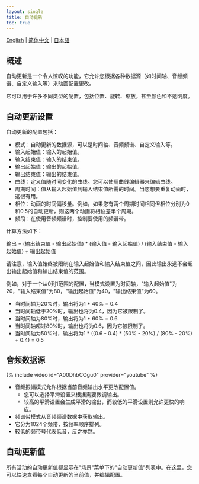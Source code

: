 ```yaml
---
layout: single
title: 自动更新
toc: true
---
```

[English](/dancexr/features/autoupdate) | [简体中文](/zh/dancexr/features/autoupdate) | [日本語](/jp/dancexr/features/autoupdate)


## 概述
自动更新是一个令人惊叹的功能，它允许您根据各种数据源（如时间轴、音频频谱、自定义输入等）来动画配置更改。

它可以用于许多不同类型的配置，包括位置、旋转、缩放，甚至颜色和不透明度。

## 自动更新设置
自动更新的配置包括：
* 模式：自动更新的数据源，可以是时间轴、音频频谱、自定义输入等。
* 输入起始值：输入的起始值。
* 输入结束值：输入的结束值。
* 输出起始值：输出的起始值。
* 输出结束值：输出的结束值。
* 曲线：定义值随时间变化的曲线。您可以使用曲线编辑器来编辑曲线。
* 周期时间：值从输入起始值到输入结束值所需的时间。当您想要重复动画时，这很有用。
* 相位：动画的时间偏移量。例如，如果您有两个周期时间相同但相位分别为0和0.5的自动更新，则这两个动画将相位差半个周期。
* 频段：在使用音频频谱时，控制要使用的频谱带。

计算方法如下：

输出 = (输出结束值 - 输出起始值) * (输入值 - 输入起始值) / (输入结束值 - 输入起始值) + 输出起始值

请注意，输入值始终被限制在输入起始值和输入结束值之间，因此输出永远不会超出输出起始值和输出结束值的范围。

例如，对于一个从0到1范围的配置，当模式设置为时间轴，"输入起始值"为20，"输入结束值"为80，"输出起始值"为40，"输出结束值"为60。
* 当时间轴为20%时，输出将为1 * 40% = 0.4
* 当时间轴低于20%时，输出也将为0.4，因为它被限制了。
* 当时间轴为80%时，输出将为1 * 60% = 0.6
* 当时间轴超过80%时，输出也将为0.6，因为它被限制了。
* 当时间轴为50%时，输出将为1 * ((0.6 - 0.4) * (50% - 20%) / (80% - 20%) + 0.4) = 0.5

## 音频数据源
{% include video id="A00DhbCOgu0" provider="youtube" %}
* 音频振幅模式允许根据当前音频输出水平更改配置值。
    * 您可以选择平滑设置来根据需要微调输出。
    * 较高的平滑设置会生成平滑的输出，而较低的平滑设置则允许更快的响应。
* 频谱带模式从音频频谱数据中获取输出。
* 它分为1024个频带，按频率顺序排列。
* 较低的频带号代表低音，反之亦然。

## 自动更新值
所有活动的自动更新值都显示在"场景"菜单下的"自动更新值"列表中。在这里，您可以快速查看每个自动更新的当前值，并编辑配置。